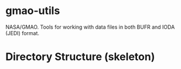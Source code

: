 # gmao-utils
NASA/GMAO. Tools for working with  data files in both BUFR and IODA (JEDI) format.

# Directory Structure (skeleton)

